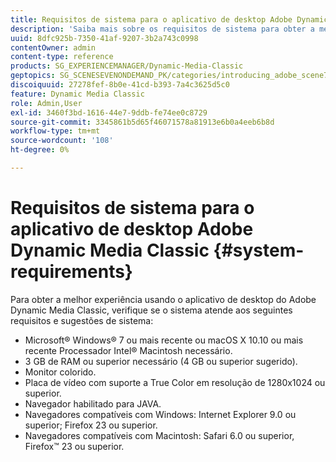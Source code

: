 ```yaml
---
title: Requisitos de sistema para o aplicativo de desktop Adobe Dynamic Media Classic
description: 'Saiba mais sobre os requisitos de sistema para obter a melhor experiência usando o Adobe Dynamic Media Classic. '
uuid: 8dfc925b-7350-41af-9207-3b2a743c0998
contentOwner: admin
content-type: reference
products: SG_EXPERIENCEMANAGER/Dynamic-Media-Classic
geptopics: SG_SCENESEVENONDEMAND_PK/categories/introducing_adobe_scene7
discoiquuid: 27278fef-8b0e-41cd-b393-7a4c3625d5c0
feature: Dynamic Media Classic
role: Admin,User
exl-id: 3460f3bd-1616-44e7-9ddb-fe74ee0c8729
source-git-commit: 3345861b5d65f46071578a81913e6b0a4eeb6b8d
workflow-type: tm+mt
source-wordcount: '108'
ht-degree: 0%

---
```


# Requisitos de sistema para o aplicativo de desktop Adobe Dynamic Media Classic {#system-requirements}

Para obter a melhor experiência usando o aplicativo de desktop do Adobe Dynamic Media Classic, verifique se o sistema atende aos seguintes requisitos e sugestões de sistema:

* Microsoft® Windows® 7 ou mais recente ou macOS X 10.10 ou mais recente Processador Intel® Macintosh necessário.
* 3 GB de RAM ou superior necessário (4 GB ou superior sugerido).
* Monitor colorido.
* Placa de vídeo com suporte a True Color em resolução de 1280x1024 ou superior.
* Navegador habilitado para JAVA.
* Navegadores compatíveis com Windows: Internet Explorer 9.0 ou superior; Firefox 23 ou superior.
* Navegadores compatíveis com Macintosh: Safari 6.0 ou superior, Firefox™ 23 ou superior.
